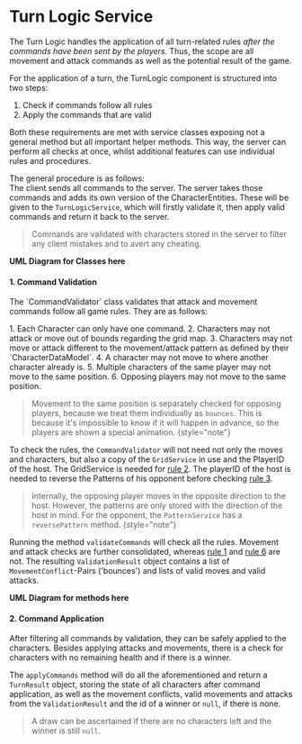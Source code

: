 # Turn Logic Service

The Turn Logic handles the application of all turn-related rules *after the commands have been sent by the players*.
Thus, the scope are all movement and attack commands as well as the potential result of the game.

For the application of a turn, the TurnLogic component is structured into two steps:
1. Check if commands follow all rules
2. Apply the commands that are valid

Both these requirements are met with service classes exposing not a general method but all important helper methods.
This way, the server can perform all checks at once, whilst additional features can use individual rules and procedures.

The general procedure is as follows: <br/>
The client sends all commands to the server. The server takes those commands and adds its own version of the 
CharacterEntities. These will be given to the `TurnLogicService`, which will firstly validate it, then apply
valid commands and return it back to the server.

> Commands are validated with characters stored in the server to filter any client mistakes and to avert any cheating.

**UML Diagram for Classes here**

#### 1. Command Validation
<p>The `CommandValidator` class validates that attack and movement commands follow all game rules. They are as follows:</p>
<anchor id="rule1" name="rule1"></anchor>
1. Each Character can only have one command.
<anchor id="rule2" name="rule2"></anchor>
2. Characters may not attack or move out of bounds regarding the grid map.
<anchor id="rule3" name="rule3"></anchor>
3. Characters may not move or attack different to the movement/attack pattern as defined by their `CharacterDataModel`.
4. A character may not move to where another character already is.
5. Multiple characters of the same player may not move to the same position.
<anchor id="rule6" name="rule6"></anchor>
6. Opposing players may not move to the same position.


> Movement to the same position is separately checked for opposing players, because we treat them individually as `bounces`.
> This is because it's impossible to know if it will happen in advance, so the players are shown a special animation.
{style="note"}

To check the rules, the `CommandValidator` will not need not only the moves and characters, but also a copy of the
`GridService` in use and the PlayerID of the host. The GridService is needed for 
<a href="Turn-Logic-Service.md#rule2" summary="Characters may not attack or move out of Bounds regarding the grid map">rule 2</a>. The playerID of the host is needed to reverse the Patterns of his opponent
before checking <a href="Turn-Logic-Service.md#rule3" summary="Characters may not move or attack different to the movement/attack pattern as defined by their `CharacterDataModel`">rule 3</a>.

> Internally, the opposing player moves in the opposite direction to the host. However, the patterns are only stored
> with the direction of the host in mind. For the opponent, the `PatternService` has a `reversePattern` method.
{style="note"}

Running the method `validateCommands` will check all the rules. Movement and attack checks are further consolidated, 
whereas <a href="Turn-Logic-Service.md#rule1" summary="Each Character can only have one command">rule 1</a> 
and <a href="Turn-Logic-Service.md#rule6" summary="Opposing players may not move to the same position">rule 6</a> are not.
The resulting `ValidationResult` object contains a list of `MovementConflict`-Pairs ('bounces') and lists of valid
moves and valid attacks.

**UML Diagram for methods here**

#### 2. Command Application
After filtering all commands by validation, they can be safely applied to the characters. Besides applying attacks and movements, 
there is a check for characters with no remaining health and if there is a winner.

The `applyCommands` method will do all the aforementioned and return a `TurnResult` object, storing 
the state of all characters after command application, as well as the movement conflicts, valid movements and attacks from
the `ValidationResult` and the id of a winner or `null`, if there is none.

> A draw can be ascertained if there are no characters left and the winner is still `null`.
